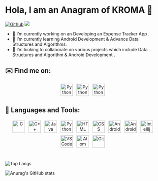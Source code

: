 

# Hola, I am an Anagram of KROMA 👋
[![Github](https://img.shields.io/github/followers/Omkar-Ghongade?label=Follow&style=social)](https://github.com/Omkar-Ghongade)  ![](https://visitor-badge.laobi.icu/badge?page_id=Omkar-Ghongade.Omkar-Ghongade) 




- 🔭 I’m currently working on an Developing an Expense Tracker App .
- 🌱 I’m currently learning Android Development & Advance Data Structures and Algorithms.
- 👯 I’m looking to collaborate on various projects which include Data Structures and Algorithm & Android Development .



## ✉️ Find me on:
<p align="center">
 <a href="https://www.linkedin.com/in/omkar-ghongade-723247214/" target="_blank" rel="noopener noreferrer"> <img src="https://camo.githubusercontent.com/c8a9c5b414cd812ad6a97a46c29af67239ddaeae08c41724ff7d945fb4c047e5/68747470733a2f2f6564656e742e6769746875622e696f2f537570657254696e7949636f6e732f696d616765732f7376672f6c696e6b6564696e2e737667" alt="Python" height="40" style="vertical-align:top; margin:4px"></a> 
 <a href="mailto:
omkarsubhashghongade21@gmail.com"> <img src="https://camo.githubusercontent.com/4a3dd8d10a27c272fd04b2ce8ed1a130606f95ea6a76b5e19ce8b642faa18c27/68747470733a2f2f6564656e742e6769746875622e696f2f537570657254696e7949636f6e732f696d616765732f7376672f676d61696c2e737667" alt="Python" height="40" style="vertical-align:top; margin:4px"></a> 
 <a href="https://www.instagram.com/_.kroma._/" target="_blank" rel="noopener noreferrer"> <img src="https://camo.githubusercontent.com/c9dacf0f25a1489fdbc6c0d2b41cda58b77fa210a13a886d6f99e027adfbd358/68747470733a2f2f6564656e742e6769746875622e696f2f537570657254696e7949636f6e732f696d616765732f7376672f696e7374616772616d2e737667" alt="Python" height="40" style="vertical-align:top; margin:4px"></a>
</p>


## 🧰 Languages and Tools:
<p align="center">
<img src="https://github.com/yurijserrano/Github-Profile-Readme-Logos/blob/master/programming%20languages/c.svg" alt="C" height="40" style="vertical-align:top; margin:4px">
<img src="https://github.com/yurijserrano/Github-Profile-Readme-Logos/blob/master/programming%20languages/c%2B%2B.svg" alt="C++" height="40" style="vertical-align:top; margin:4px">
<img src="https://github.com/yurijserrano/Github-Profile-Readme-Logos/blob/master/programming%20languages/java.svg" alt="Java" height="40" style="vertical-align:top; margin:4px">
<img src="https://github.com/yurijserrano/Github-Profile-Readme-Logos/blob/master/programming%20languages/python.svg" alt="Python" height="40" style="vertical-align:top; margin:4px">
 <img src="https://github.com/yurijserrano/Github-Profile-Readme-Logos/blob/master/others/html.svg" alt="HTML" height="40" style="vertical-align:top; margin:4px">
 <img src="https://github.com/yurijserrano/Github-Profile-Readme-Logos/blob/master/others/css.svg" alt="CSS" height="40" style="vertical-align:top; margin:4px">
 <img src="https://github.com/yurijserrano/Github-Profile-Readme-Logos/blob/master/ides/android-studio.svg" alt="Android-Studio" height="40" style="vertical-align:top; margin:4px">
  <img src="https://github.com/yurijserrano/Github-Profile-Readme-Logos/blob/master/frameworks/android.svg" alt="Android" height="40" style="vertical-align:top; margin:4px">
 <img src="https://github.com/yurijserrano/Github-Profile-Readme-Logos/blob/master/ides/pycharm.svg" alt="Intellij" height="40" style="vertical-align:top; margin:4px">
 <img src="https://github.com/yurijserrano/Github-Profile-Readme-Logos/blob/master/text%20editors/vscode.svg" alt="VSCode" height="40" style="vertical-align:top; margin:4px">
 <img src="https://github.com/yurijserrano/Github-Profile-Readme-Logos/blob/master/text%20editors/atom.svg" alt="Atom" height="40" style="vertical-align:top; margin:4px">

 <img src="https://camo.githubusercontent.com/b079fe922f00c4b86f1b724fbc2e8141c468794ce8adbc9b7456e5e1ad09c622/68747470733a2f2f6564656e742e6769746875622e696f2f537570657254696e7949636f6e732f696d616765732f7376672f6769746875622e737667" alt="Git" height="40" style="vertical-align:top; margin:4px">
 
</p>

#

![Top Langs](https://github-readme-stats.vercel.app/api/top-langs/?username=Omkar-Ghongade&theme=tokyonight)

![Anurag's GitHub stats](https://github-readme-stats.vercel.app/api?username=Omkar-Ghongade&show_icons=true&theme=radical)








